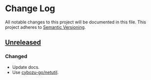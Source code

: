 # Change Log

All notable changes to this project will be documented in this file.
This project adheres to [Semantic Versioning](http://semver.org/).

## [Unreleased]
### Changed
- Update docs.
- Use [cybozu-go/netutil](https://github.com/cybozu-go/netutil).

[Unreleased]: https://github.com/cybozu-go/aptutil/compare/v1.0.0...HEAD
